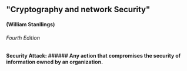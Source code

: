  ##      "Cryptography and network Security"
 ####              (William Stanllings)
 ######                   Fourth Edition


  #### Security Attack: ###### Any action that compromises the security of information owned by an organization. 
  
